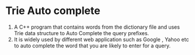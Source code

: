 # Trie Auto complete 
1. A C++ program that contains words from the dictionary file and uses Trie data structure to Auto Complete the query prefixes.
2. It is widely used by different web application such as Google , Yahoo etc to auto complete the word that you are likely to enter for a query. 
